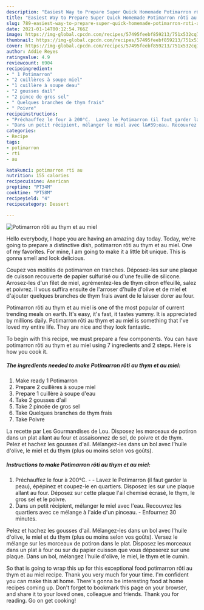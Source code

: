 ```yaml
---
description: "Easiest Way to Prepare Super Quick Homemade Potimarron rôti au thym et au miel"
title: "Easiest Way to Prepare Super Quick Homemade Potimarron rôti au thym et au miel"
slug: 789-easiest-way-to-prepare-super-quick-homemade-potimarron-roti-au-thym-et-au-miel
date: 2021-01-14T00:12:54.766Z
image: https://img-global.cpcdn.com/recipes/57495feebf859213/751x532cq70/potimarron-roti-au-thym-et-au-miel-photo-principale-de-la-recette.jpg
thumbnail: https://img-global.cpcdn.com/recipes/57495feebf859213/751x532cq70/potimarron-roti-au-thym-et-au-miel-photo-principale-de-la-recette.jpg
cover: https://img-global.cpcdn.com/recipes/57495feebf859213/751x532cq70/potimarron-roti-au-thym-et-au-miel-photo-principale-de-la-recette.jpg
author: Addie Reyes
ratingvalue: 4.9
reviewcount: 6904
recipeingredient:
- " 1 Potimarron"
- "2 cuillères à soupe miel"
- "1 cuillère à soupe deau"
- "2 gousses dail"
- "2 pince de gros sel"
- " Quelques branches de thym frais"
- " Poivre"
recipeinstructions:
- "Préchauffez le four à 200°C.  Lavez le Potimarron (il faut garder la peau), épépinez et coupez-le en quartiers. Disposez les sur une plaque allant au four. Déposez sur cette plaque l&#39;ail chemisé écrasé, le thym, le gros sel et le poivre."
- "Dans un petit récipient, mélanger le miel avec l&#39;eau. Recouvrez les quartiers avec ce mélange à l&#39;aide d&#39;un pinceau. Enfournez 30 minutes."
categories:
- Recipe
tags:
- potimarron
- rti
- au

katakunci: potimarron rti au 
nutrition: 155 calories
recipecuisine: American
preptime: "PT34M"
cooktime: "PT58M"
recipeyield: "4"
recipecategory: Dessert

---
```



![Potimarron rôti au thym et au miel](https://img-global.cpcdn.com/recipes/57495feebf859213/751x532cq70/potimarron-roti-au-thym-et-au-miel-photo-principale-de-la-recette.jpg)

Hello everybody, I hope you are having an amazing day today. Today, we're going to prepare a distinctive dish, potimarron rôti au thym et au miel. One of my favorites. For mine, I am going to make it a little bit unique. This is gonna smell and look delicious.

Coupez vos moitiés de potimarron en tranches. Déposez-les sur une plaque de cuisson recouverte de papier sulfurisé ou d&#39;une feuille de silicone. Arrosez-les d&#39;un filet de miel, agrémentez-les de thym citron effeuillé, salez et poivrez. Il vous suffira ensuite de l&#39;arroser d&#39;huile d&#39;olive et de miel et d&#39;ajouter quelques branches de thym frais avant de le laisser dorer au four.

Potimarron rôti au thym et au miel is one of the most popular of current trending meals on earth. It's easy, it's fast, it tastes yummy. It is appreciated by millions daily. Potimarron rôti au thym et au miel is something that I've loved my entire life. They are nice and they look fantastic.


To begin with this recipe, we must prepare a few components. You can have potimarron rôti au thym et au miel using 7 ingredients and 2 steps. Here is how you cook it.

<!--inarticleads1-->

##### The ingredients needed to make Potimarron rôti au thym et au miel:

1. Make ready  1 Potimarron
1. Prepare 2 cuillères à soupe miel
1. Prepare 1 cuillère à soupe d&#39;eau
1. Take 2 gousses d&#39;ail
1. Take 2 pincée de gros sel
1. Take  Quelques branches de thym frais
1. Take  Poivre


La recette par Les Gourmandises de Lou. Disposez les morceaux de potiron dans un plat allant au four et assaisonnez de sel, de poivre et de thym. Pelez et hachez les gousses d&#39;ail. Mélangez-les dans un bol avec l&#39;huile d&#39;olive, le miel et du thym (plus ou moins selon vos goûts). 

<!--inarticleads2-->

##### Instructions to make Potimarron rôti au thym et au miel:

1. Préchauffez le four à 200°C. -  - Lavez le Potimarron (il faut garder la peau), épépinez et coupez-le en quartiers. Disposez les sur une plaque allant au four. Déposez sur cette plaque l&#39;ail chemisé écrasé, le thym, le gros sel et le poivre.
1. Dans un petit récipient, mélanger le miel avec l&#39;eau. Recouvrez les quartiers avec ce mélange à l&#39;aide d&#39;un pinceau. - Enfournez 30 minutes.


Pelez et hachez les gousses d&#39;ail. Mélangez-les dans un bol avec l&#39;huile d&#39;olive, le miel et du thym (plus ou moins selon vos goûts). Versez le mélange sur les morceaux de potiron dans le plat. Disposez les morceaux dans un plat à four ou sur du papier cuisson que vous déposerez sur une plaque. Dans un bol, mélangez l&#39;huile d&#39;olive, le miel, le thym et le cumin. 

So that is going to wrap this up for this exceptional food potimarron rôti au thym et au miel recipe. Thank you very much for your time. I'm confident you can make this at home. There's gonna be interesting food at home recipes coming up. Don't forget to bookmark this page on your browser, and share it to your loved ones, colleague and friends. Thank you for reading. Go on get cooking!

